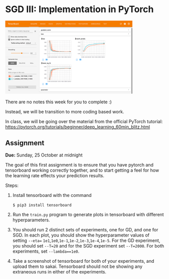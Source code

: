 # SGD III: Implementation in PyTorch

<img width=80% src=tensorboard-scalars.png />

There are no notes this week for you to complete :)

Instead, we will be transition to more coding based work.

In class, we will be going over the material from the official PyTorch tutorial: https://pytorch.org/tutorials/beginner/deep_learning_60min_blitz.html

## Assignment

**Due:** Sunday, 25 October at midnight

The goal of this first assignment is to ensure that you have pytorch and tensorboard working correctly together,
and to start getting a feel for how the learning rate effects your prediction results.

Steps:

1. Install tensorboard with the command
   ```
   $ pip3 install tensorboard
   ```

1. Run the `train.py` program to generate plots in tensorboard with different hyperparameters.

1. You should run 2 distinct sets of experiments, one for GD, and one for SGD.
   In each plot, you should show the hyperparameter values of setting `--eta=` `1e1`,`1e0`,`1e-1`,`1e-2`,`1e-3`,`1e-4`,`1e-5`.
   For the GD experiment, you should set `--T=20` and for the SGD experiment set `--T=2000`.
   For both experiments, set `--lambda==1e0`.

1. Take a screenshot of tensorboard for both of your experiments, and upload them to sakai.
   Tensorboard should not be showing any extraneous runs in either of the experiments.

